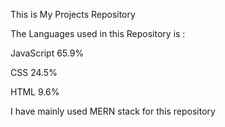 This is My Projects Repository

The Languages used in this Repository is :

JavaScript
65.9%
 
CSS
24.5%
 
HTML
9.6%

I have mainly used MERN stack for this repository
